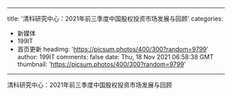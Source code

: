 
---
title: '清科研究中心：2021年前三季度中国股权投资市场发展与回顾'
categories: 
 - 新媒体
 - 199IT
 - 首页更新
headimg: 'https://picsum.photos/400/300?random=9799'
author: 199IT
comments: false
date: Thu, 18 Nov 2021 06:58:38 GMT
thumbnail: 'https://picsum.photos/400/300?random=9799'
---

<div>   
清科研究中心：2021年前三季度中国股权投资市场发展与回顾  
</div>
            